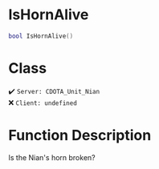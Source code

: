 # IsHornAlive
```lua
bool IsHornAlive()
```
# Class
✔️ `Server: CDOTA_Unit_Nian`  
❌ `Client: undefined`  

# Function Description
Is the Nian's horn broken?
